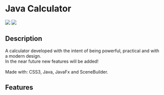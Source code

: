 <h1>Java Calculator</h1>

<img src="https://img.shields.io/badge/Java-Version%2011.0.9-orange"> <img src="https://img.shields.io/badge/JavaFx-Version%2011.0.2-green">
<img src="">
<img src="">
<img src="">
<img src="">

<h2>Description</h2>

A calculator developed with the intent of being powerful, practical and with a modern design.
<br>
In the near future new features will be added!
<br><br>
Made with: CSS3, Java, JavaFx and SceneBuilder.

<h2>Features</h2>

